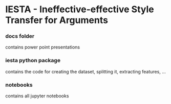 # IESTA - Ineffective-effective Style Transfer for Arguments

### docs folder
contains power point presentations

### iesta python package
contains the code for creating the dataset, splitting it, extracting features, ...

### notebooks

contains all jupyter notebooks



